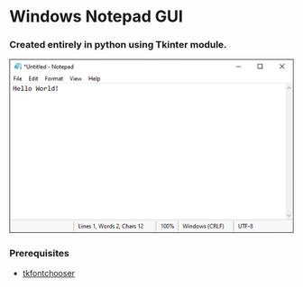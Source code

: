 # Windows Notepad GUI
### Created entirely in python using Tkinter module.

![Notepad GUI](preview.png)

### Prerequisites
* [tkfontchooser](https://pypi.org/project/tkfontchooser/)
